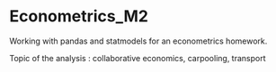 # Econometrics_M2
Working with pandas and statmodels for an econometrics homework. 

Topic of the analysis : collaborative economics, carpooling, transport
